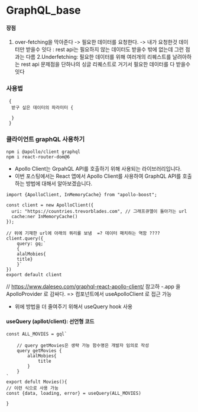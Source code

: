 # GraphQL_base
#### 장점
1. over-fetching을 막아준다 -> 필요한 데이터를 요청한다. -> 내가 요청한것 데이터만 받을수 잇다 : rest api는 필요하지 않는 데이터도 받을수 밖에 없는데 그런 점과는 다름
2.Underfetching: 필요한 데이터를 위해 여러개의 리퀘스트를 날려아하는 rest api 문제점을 단하나의 싱글 리퀘스트로 거기서 필요한 데이터를 다 받을수 잇다

### 사용법
```
 {
  받구 싶은 데이터의 파라미터 {
  
  }
 }
```
### 클라이언트 graphQL 사용하기 
```
npm i @apollo/client graphql
npm i react-router-dom@6
```

- Apollo Client는 GrpahQL API를 호출하기 위해 사용되는 라이브러리입니다. 
- 이번 포스팅에서는 React 앱에서 Apollo Client를 사용하여 GraphQL API를 호출하는 방법에 대해서 알아보겠습니다.

```react
import {ApolloClient, InMemoryCache} from "apollo-boost";

const client = new ApolloClient({
  uri: "https://countries.trevorblades.com", // 그래프큐앨이 돌아가는 url
  cache:ner InMemoryCache()
});

// 위에 기재한 url에 아래의 쿼리를 보냄  =? 데이터 패치하는 역함 ????
client.query({
    query: gq;`
    {
    alalMobies{
    title}
    }`
})
export default client
```

// https://www.daleseo.com/graphql-react-apollo-client/ 참고하
-.app 을 ApolloProvider 로 감싸다. => 컴포넌트에서 useApolloClient 로 접근 가능
- 위에 방법을 더 줄여주기 위해서 useQuery hook 사용

#### useQuery (apllot/client): 선언형 코드
```
const ALL_MOVIES = gql`

    // query getMovies은 생략 가능 함수명은 개발자 임의로 작성
    query getMovies {
        alalMobies{
            title
        }
    }
`
export defult Movies(){
// 이런 식으로 사용 가능
const {data, loading, error} = useQuery(ALL_MOVIES)

}

```